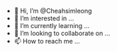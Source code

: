 - 👋 Hi, I’m @Cheahsimleong
- 👀 I’m interested in ...
- 🌱 I’m currently learning ...
- 💞️ I’m looking to collaborate on ...
- 📫 How to reach me ...

<!---
Cheahsimleong/Cheahsimleong is a ✨ special ✨ repository because its `README.md` (this file) appears on your GitHub profile.
You can click the Preview link to take a look at your changes.
--->
